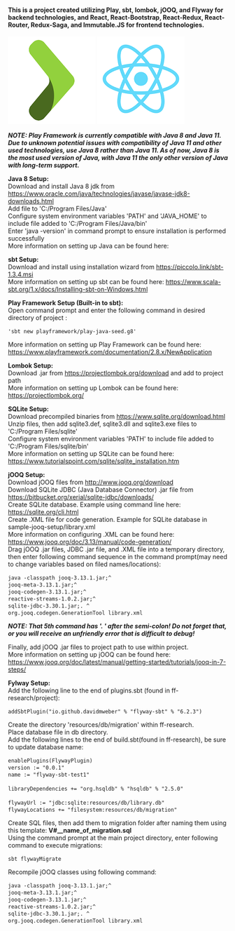 #### This is a project created utilizing Play, sbt, lombok, jOOQ, and Flyway for backend technologies, and React, React-Bootstrap, React-Redux, React-Router, Redux-Saga, and Immutable.JS for frontend technologies.
  
  
![Play Logo](ff-research\public\images\play.png) ![React Logo](ff-research\public\images\react.png) 
  
  
***NOTE: Play Framework is currently compatible with Java 8 and Java 11. Due to unknown potential issues with compatibility of Java 11 and other used technologies, use Java 8 rather than Java 11. As of now, Java 8 is the most used version of Java, with Java 11 the only other version of Java with long-term support.***  
  
**Java 8 Setup:**  
Download and install Java 8 jdk from https://www.oracle.com/java/technologies/javase/javase-jdk8-downloads.html  
Add file to 'C:/Program Files/Java'  
Configure system environment variables 'PATH' and 'JAVA_HOME' to include file added to 'C:/Program Files/Java/bin'  
Enter 'java -version' in command prompt to ensure installation is performed successfully  
More information on setting up Java can be found here:  
  
**sbt Setup:**  
Download and install using installation wizard from https://piccolo.link/sbt-1.3.4.msi  
More information on setting up sbt can be found here: https://www.scala-sbt.org/1.x/docs/Installing-sbt-on-Windows.html  
  
**Play Framework Setup (Built-in to sbt):**  
Open command prompt and enter the following command in desired directory of project  :
```
'sbt new playframework/play-java-seed.g8'
```
More information on setting up Play Framework can be found here: https://www.playframework.com/documentation/2.8.x/NewApplication  
  
**Lombok Setup:**  
Download .jar from https://projectlombok.org/download and add to project path  
More information on setting up Lombok can be found here: https://projectlombok.org/  
  
**SQLite Setup:**  
Download precompiled binaries from https://www.sqlite.org/download.html  
Unzip files, then add sqlite3.def, sqlite3.dll and sqlite3.exe files to 'C:/Program Files/sqlite'  
Configure system environment variables 'PATH' to include file added to 'C:/Program Files/sqlite/bin'  
More information on setting up SQLite can be found here: https://www.tutorialspoint.com/sqlite/sqlite_installation.htm  
  
**jOOQ Setup:**  
Download jOOQ files from http://www.jooq.org/download  
Download SQLite JDBC (Java Database Connector) .jar file from https://bitbucket.org/xerial/sqlite-jdbc/downloads/  
Create SQLite database. Example using command line here: https://sqlite.org/cli.html  
Create .XML file for code generation. Example for SQLite database in sample-jooq-setup/library.xml  
More information on configuring .XML can be found here: https://www.jooq.org/doc/3.13/manual/code-generation/  
Drag jOOQ .jar files, JDBC .jar file, and .XML file into a temporary directory, then enter following command sequence in the command prompt(may need to change variables based on filed names/locations):  
  
```
java -classpath jooq-3.13.1.jar;^
jooq-meta-3.13.1.jar;^
jooq-codegen-3.13.1.jar;^
reactive-streams-1.0.2.jar;^
sqlite-jdbc-3.30.1.jar;. ^
org.jooq.codegen.GenerationTool library.xml
```
  
***NOTE: That 5th command has '. ' after the semi-colon! Do not forget that, or you will receive an unfriendly error that is difficult to debug!***  
  
Finally, add jOOQ .jar files to project path to use within project.  
More information on setting up jOOQ can be found here: https://www.jooq.org/doc/latest/manual/getting-started/tutorials/jooq-in-7-steps/

**Fylway Setup:**  
Add the following line to the end of plugins.sbt (found in ff-research/project):  
```
addSbtPlugin("io.github.davidmweber" % "flyway-sbt" % "6.2.3")
```
Create the directory 'resources/db/migration' within ff-research.  
Place database file in db directory.  
Add the following lines to the end of build.sbt(found in ff-research), be sure to update database name:  
```  
enablePlugins(FlywayPlugin)
version := "0.0.1"
name := "flyway-sbt-test1"

libraryDependencies += "org.hsqldb" % "hsqldb" % "2.5.0"

flywayUrl := "jdbc:sqlite:resources/db/library.db"
flywayLocations += "filesystem:resources/db/migration"
```
  
Create SQL files, then add them to migration folder after naming them using this template: **V#__name_of_migration.sql**  
Using the command prompt at the main project directory, enter following command to execute migrations:  
```
sbt flywayMigrate
```  
  
Recompile jOOQ classes using following command:
```
java -classpath jooq-3.13.1.jar;^
jooq-meta-3.13.1.jar;^
jooq-codegen-3.13.1.jar;^
reactive-streams-1.0.2.jar;^
sqlite-jdbc-3.30.1.jar;. ^
org.jooq.codegen.GenerationTool library.xml
```